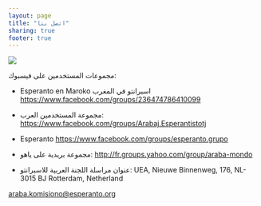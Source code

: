 ```yaml
---
layout: page
title: "اتصل بنا"
sharing: true
footer: true
---
```


![](images/Peacesalam.png)

مجموعات المستخدمين على فيسبوك:

* Esperanto en Maroko اسبرانتو في المغرب
https://www.facebook.com/groups/236474786410099

* مجموعة المستخدمين العرب:
https://www.facebook.com/groups/Arabaj.Esperantistotj

* Esperanto
https://www.facebook.com/groups/esperanto.grupo

* مجموعة بريدية على ياهو:
http://fr.groups.yahoo.com/group/araba-mondo

* عنوان مراسلة اللجنة العربية للاسبرانتو:
UEA, Nieuwe Binnenweg, 176, NL-3015 BJ Rotterdam, Netherland

araba.komisiono@esperanto.org
